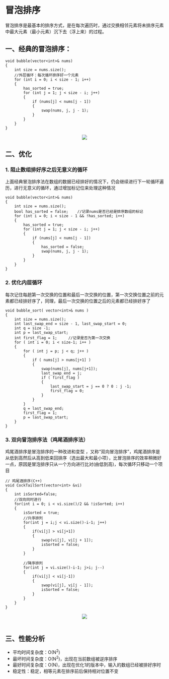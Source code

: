 # 冒泡排序

冒泡排序是最基本的排序方式，是在每次遍历时，通过交换相邻元素将未排序元素中最大元素（最小元素）沉下去（浮上来）的过程。

## 一、经典的冒泡排序：

```
void bubble(vector<int>& nums)
{
    int size = nums.size();
    //外层循环：每次循环排序好一个元素
    for (int i = 0; i < size - 1; i++)
    {
        has_sorted = true;
        for (int j = 1; j < size - i; j++)
        {
            if (nums[j] < nums[j - 1])
            {
                swap(nums, j, j - 1);
            }
        }
    }
}
```

<div align="center"><img src="img/bubble_sort.gif"/></div>

## 二、优化

### 1. 阻止数组排好序之后无意义的循环

上面经典冒泡排序法在数组的数据已经排好的情况下，仍会继续进行下一轮循环遍历，进行无意义的循环，通过增加标记位来处理这种情况

```
void bubble(vector<int>& nums)
{
    int size = nums.size();
    bool has_sorted = false;    //记录nums是否已经是排序数组的标记
    for (int i = 0; i < size - 1 && !has_sorted; i++)
    {
        has_sorted = true;
        for (int j = 1; j < size - i; j++)
        {
            if (nums[j] < nums[j - 1])
            {
                has_sorted = false;
                swap(nums, j, j - 1);
            }
        }
    }
}
```

### 2. 优化内层循环

每次记住每趟第一次交换的位置和最后一次交换的位置，第一次交换位置之前的元素都已经排好序了，同理，最后一次交换的位置之后的元素都已经排好序了
```
void bubble_sort( vector<int>& nums )
{
    int size = nums.size();
    int last_swap_end = size - 1, last_swap_start = 0;
    int q = size -1;
    int p = last_swap_start;
    int first_flag = 1;     //记录是否为第一次交换
    for ( int i = 0; i < size-1; i++ )
    {
        for ( int j = p; j < q; j++ )
        {
            if ( nums[j] > nums[j+1] )
            {
                swap(nums[j], nums[j+1]);
                last_swap_end = j;
                if ( first_flag )
                {
                    last_swap_start = j == 0 ? 0 : j -1;
                    first_flag = 0;
                }
            }
        }
        q = last_swap_end;
        first_flag = 1;
        p = last_swap_start;
    }
}
```

### 3. 双向冒泡排序法（鸡尾酒排序法）

鸡尾酒排序是冒泡排序的一种改进和变型 ，又称“双向冒泡排序”，鸡尾酒排序是从低到高然后从高到低来回排序（选出最大和最小项），比冒泡排序的效率稍微好一点，原因是冒泡排序只从一个方向进行比对(由低到高)，每次循环只移动一个项目

```
// 鸡尾酒排序(C++)
void CockTailSort(vector<int> &vi)
{
    int isSorted=false;
    //双向同时进行
    for(int i = 0; i < vi.size()/2 && !isSorted; i++)
    {
        isSorted = true;
        //升序排列
        for(int j = i;j < vi.size()-i-1; j++)
        {
            if(vi[j] > vi[j+1])
            {
                swap(vi[j], vi[j + 1]);
                isSorted = false;
            }
        }

        //降序排列
        for(int j = vi.size()-i-1; j>i; j--)
        {
            if(vi[j] < vi[j-1])
            {
                swap(vi[j], vi[j - 1]);
                isSorted = false;
            }
        }
    }
}
```

<div align="center">
    <img src="https://img-blog.csdn.net/20170312144555263?watermark/2/text/aHR0cDovL2Jsb2cuY3Nkbi5uZXQvRlg2Nzc1ODg=/font/5a6L5L2T/fontsize/400/fill/I0JBQkFCMA==/dissolve/70/gravity/SouthEast"></img>
</div><br>

## 三、性能分析

- 平均时间复杂度：O(N<sup>2</sup>)
- 最坏时间复杂度：O(N<sup>2</sup>)，出现在当前数组被逆序排序
- 最好时间复杂度：O(N)，出现在优化1的版本中，输入的数组已经被排好序时
- 稳定性：稳定，相等元素在排序前后保持相对位置不变
